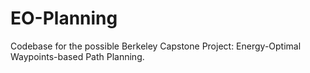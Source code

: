 # EO-Planning
Codebase for the possible Berkeley Capstone Project: Energy-Optimal Waypoints-based Path Planning.
